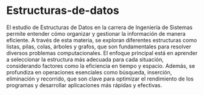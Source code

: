 # Estructuras-de-datos
El estudio de Estructuras de Datos en la carrera de Ingeniería de Sistemas permite entender cómo organizar y gestionar la información de manera eficiente. A través de esta materia, se exploran diferentes estructuras como listas, pilas, colas, árboles y grafos, que son fundamentales para resolver diversos problemas computacionales. El enfoque principal está en aprender a seleccionar la estructura más adecuada para cada situación, considerando factores como la eficiencia en tiempo y espacio. Además, se profundiza en operaciones esenciales como búsqueda, inserción, eliminación y recorrido, que son clave para optimizar el rendimiento de los programas y desarrollar aplicaciones más rápidas y efectivas.
